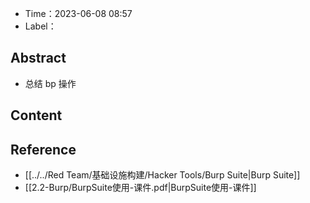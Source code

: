 - Time：2023-06-08 08:57
- Label：

## Abstract

- 总结 bp 操作

## Content

## Reference

- [[../../Red Team/基础设施构建/Hacker Tools/Burp Suite|Burp Suite]]
- [[2.2-Burp/BurpSuite使用-课件.pdf|BurpSuite使用-课件]]
